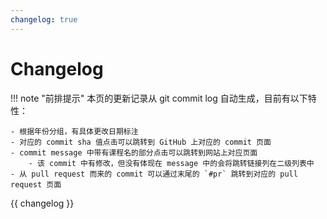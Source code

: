 ```yaml
---
changelog: true
---
```


# Changelog

!!! note "前排提示"
    本页的更新记录从 git commit log 自动生成，目前有以下特性：

    - 根据年份分组，有具体更改日期标注
    - 对应的 commit sha 值点击可以跳转到 GitHub 上对应的 commit 页面
    - commit message 中带有课程名的部分点击可以跳转到网站上对应页面
        - 该 commit 中有修改，但没有体现在 message 中的会将跳转链接列在二级列表中
    - 从 pull request 而来的 commit 可以通过末尾的 `#pr` 跳转到对应的 pull request 页面

<style>
.md-typeset a {
    color: #707070;
}
[data-md-color-scheme="slate"] .md-typeset a {
    color: #a8a8a8;
}
</style>

{{ changelog }}